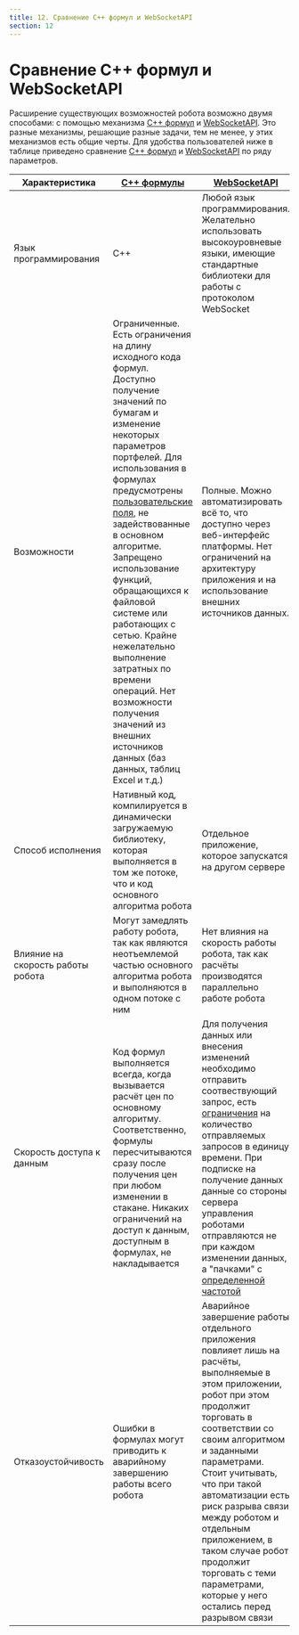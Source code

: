 ```yaml
---
title: 12. Сравнение C++ формул и WebSocketAPI
section: 12
---
```


# Сравнение C++ формул и WebSocketAPI

Расширение существующих возможностей робота возможно двумя способами: с помощью механизма [С++ формул](c-api.md#cpp) и [WebSocketAPI](api.md#api). Это разные механизмы, решающие разные задачи, тем не менее, у этих механизмов есть общие черты. Для удобства пользователей ниже в таблице приведено сравнение [С++ формул](c-api.md#cpp) и [WebSocketAPI](api.md#api) по ряду параметров.

|Характеристика|[С++ формулы](c-api.md#cpp)|[WebSocketAPI](api.md#api)|
|---|---|---|
|Язык программирования|C++|Любой язык программирования. Желательно использовать высокоуровневые языки, имеющие стандартные библиотеки для работы с протоколом WebSocket|
|Возможности|Ограниченные. Есть ограничения на длину исходного кода формул. Доступно получение значений по бумагам и изменение некоторых параметров портфелей. Для использования в формулах предусмотрены [пользовательские поля](params-description.md#p.user_fields), не задействованные в основном алгоритме. Запрещено использование функций, обращающихся к файловой системе или работающих с сетью. Крайне нежелательно выполнение затратных по времени операций. Нет возможности получения значений из внешних источников данных (баз данных, таблиц Excel и т.д.)|Полные. Можно автоматизировать всё то, что доступно через веб-интерфейс платформы. Нет ограничений на архитектуру приложения и на использование внешних источников данных.
|Способ исполнения|Нативный код, компилируется в динамически загружаемую библиотеку, которая выполняется в том же потоке, что и код основного алгоритма робота|Отдельное приложение, которое запускатся на другом сервере|
|Влияние на скорость работы робота|Могут замедлять работу робота, так как являются неотъемлемой частью основного алгоритма робота и выполняются в одном потоке с ним|Нет влияния на скорость работы робота, так как расчёты производятся параллельно работе робота|
|Скорость доступа к данным|Код формул выполняется всегда, когда вызывается расчёт цен по основному алгоритму. Соответственно, формулы пересчитываются сразу после получения цен при любом изменении в стакане. Никаких ограничений на доступ к данным, доступным в формулах, не накладывается|Для получения данных или внесения изменений необходимо отправить соотвествующий запрос, есть [ограничения](api.md#api.rate_limits) на количество отправляемых запросов в единицу времени. При подписке на получение данных данные со стороны сервера управления роботами отправляются не при каждом изменении данных, а "пачками" с [определенной частотой](api.md#api.updates_rate)|
|Отказоустойчивость|Ошибки в формулах могут приводить к аварийному завершению работы всего робота|Аварийное завершение работы отдельного приложения повлияет лишь на расчёты, выполняемые в этом приложении, робот при этом продолжит торговать в соответствии со своим алгоритмом и заданными параметрами. Стоит учитывать, что при такой автоматизации есть риск разрыва связи между роботом и отдельным приложением, в таком случае робот продолжит торговать с теми параметрами, которые у него остались перед разрывом связи

